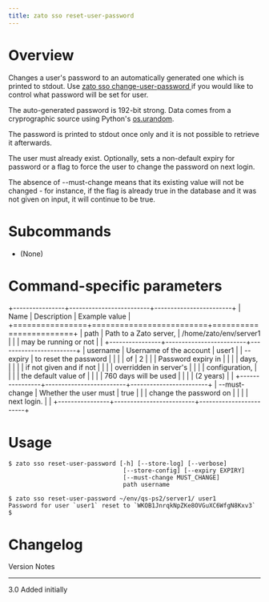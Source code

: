 ```yaml
---
title: zato sso reset-user-password
---
```


Overview
========

Changes a user\'s password to an automatically generated one which is printed to stdout. Use
[zato sso change-user-password ](./sso-change-user-password) if you would like to control what password
will be set for user.

The auto-generated password is 192-bit strong. Data comes from a cryprographic source using Python\'s
[os.urandom](https://docs.python.org/2/library/os.html#os.urandom).

The password is printed to stdout once only and it is not possible to retrieve it afterwards.

The user must already exist. Optionally, sets a non-default expiry for password or a flag to force the user to change
the password on next login.

The absence of \--must-change means that its existing value will not be changed - for instance, if the flag is
already true in the database and it was not given on input, it will continue to be true.

Subcommands
===========

-   (None)

Command-specific parameters
===========================

+----------------+-------------------------+------------------------+
| Name           | Description             | Example value          |
+================+=========================+========================+
| path           | Path to a Zato server,  | /home/zato/env/server1 |
|                | may be running or not   |                        |
+----------------+-------------------------+------------------------+
| username       | Username of the account | user1                  |
| \--expiry      | to reset the password   |                        |
|                | of                      | 2                      |
|                | Password expiry in      |                        |
|                | days,                   |                        |
|                | if not given and if not |                        |
|                | overridden in server\'s |                        |
|                | configuration,          |                        |
|                | the default value of    |                        |
|                | 760 days will be used   |                        |
|                | (2 years)               |                        |
+----------------+-------------------------+------------------------+
| \--must-change | Whether the user must   | true                   |
|                | change the password on  |                        |
|                | next login.             |                        |
+----------------+-------------------------+------------------------+

Usage
=====

    $ zato sso reset-user-password [-h] [--store-log] [--verbose]
                                    [--store-config] [--expiry EXPIRY]
                                    [--must-change MUST_CHANGE]
                                    path username

    $ zato sso reset-user-password ~/env/qs-ps2/server1/ user1
    Password for user `user1` reset to `WKOB1JnrqkNpZKe8OVGuXC6WfgN8Kxv3`
    $

Changelog
=========

  Version   Notes
  --------- -----------------
  3.0       Added initially
